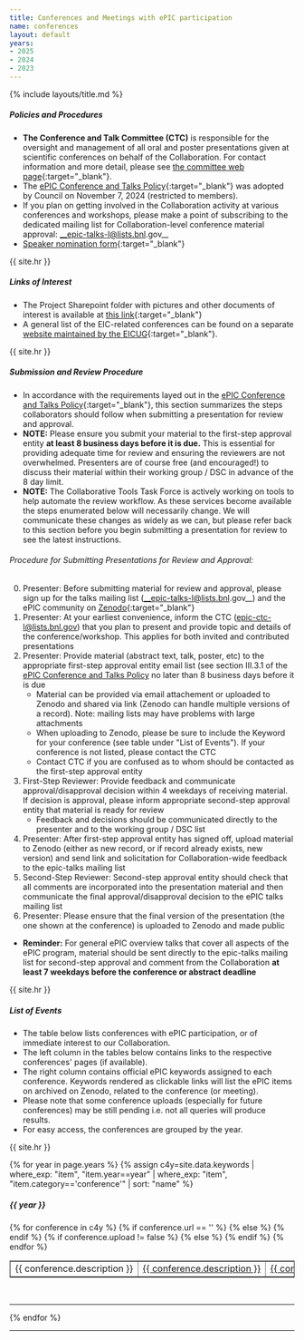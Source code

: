 ```yaml
---
title: Conferences and Meetings with ePIC participation
name: conferences
layout: default
years:
- 2025
- 2024
- 2023
---
```

{% include layouts/title.md %}

##### Policies and Procedures

* __The Conference and Talk Committee (CTC)__ is responsible for the oversight and management of all oral and poster presentations given at scientific conferences on behalf of the Collaboration. 
For contact information and more detail, please see [the committee web page](/collaboration/committees.html){:target="_blank"}.
* The [ePIC Conference and Talks Policy](https://zenodo.org/records/14052729){:target="_blank"} was adopted by Council on November 7, 2024 (restricted to members).
* If you plan on getting involved in the Collaboration activity at various conferences and workshops, please make a point of subscribing to the dedicated
mailing list for Collaboration-level conference material approval: __epic-talks-l@lists.bnl.gov__
* [Speaker nomination form](https://urldefense.com/v3/__https://forms.gle/qQxf1wW5dUSVyTdh7__;!!P4SdNyxKAPE!AskwdefEZuyR_XCi11Etl3Q6H9pAbJA28BZhV5oJpkftch2qIqil8Dn0nKb3L7XtJtn1kznV2RnzTVE$){:target="_blank"}

{{ site.hr }}

##### Links of Interest
* The Project Sharepoint folder with pictures and other documents of interest is available at [this link](https://brookhavenlab.sharepoint.com/:f:/s/EICPublicSharingDocs/EujNGT5IzzxHtG0hMeDpu-cBihVczsqTO6L7CbfkXLHQ-Q?e=5bfcjY){:target="_blank"}
* A general list of the EIC-related conferences can be found on a separate [website maintained by the EICUG](https://eic-conferences.lbl.gov/home){:target="_blank"}.

{{ site.hr }}

##### Submission and Review Procedure
* In accordance with the requirements layed out in the [ePIC Conference and Talks Policy](https://zenodo.org/records/14052729){:target="_blank"}, this section summarizes the steps collaborators should follow when submitting a presentation for review and approval.
* __NOTE:__  Please ensure you submit your material to the first-step approval entity __at least 8 business days before it is due.__ This is essential for providing adequate time for review and ensuring the reviewers are not overwhelmed. Presenters are of course free (and encouraged!) to discuss their material within their working group / DSC in advance of the 8 day limit.
* __NOTE:__  The Collaborative Tools Task Force is actively working on tools to help automate the review workflow. As these services become available the steps enumerated below will necessarily change. We will communicate these changes as widely as we can, but please refer back to this section before you begin submitting a presentation for review to see the latest instructions.

###### Procedure for Submitting Presentations for Review and Approval:

0. Presenter: Before submitting material for review and approval, please sign up for the talks mailing list (__epic-talks-l@lists.bnl.gov__) and the ePIC community on [Zenodo](https://www.epic-eic.org/documents/zenodo.html){:target="_blank"}
1. Presenter: At your earliest convenience, inform the CTC (epic-ctc-l@lists.bnl.gov) that you plan to present and provide topic and details of the conference/workshop. This applies for both invited and contributed presentations
2. Presenter: Provide material (abstract text, talk, poster, etc) to the appropriate first-step approval entity email list (see section III.3.1 of the [ePIC Conference and Talks Policy]((https://zenodo.org/records/14052729){:target="_blank"}) no later than 8 business days before it is due
   * Material can be provided via email attachement or uploaded to Zenodo and shared via link (Zenodo can handle multiple versions of a record). Note: mailing lists may have problems with large attachments
   * When uploading to Zenodo, please be sure to include the Keyword for your conference (see table under "List of Events"). If your conference is not listed, please contact the CTC
   * Contact CTC if you are confused as to whom should be contacted as the first-step approval entity
3. First-Step Reviewer: Provide feedback and communicate approval/disapproval decision within 4 weekdays of receiving material. If decision is approval, please inform appropriate second-step approval entity that material is ready for review
   * Feedback and decisions should be communicated directly to the presenter and to the working group / DSC list
4. Presenter: After first-step approval entity has signed off, upload material to Zenodo (either as new record, or if record already exists, new version) and send link and solicitation for Collaboration-wide feedback to the epic-talks mailing list
5. Second-Step Reviewer: Second-step approval entity should check that all comments are incorporated into the presentation material and then communicate the final approval/disapproval decision to the ePIC talks mailing list
6. Presenter: Please ensure that the final version of the presentation (the one shown at the conference) is uploaded to Zenodo and made public

* __Reminder:__ For general ePIC overview talks that cover all aspects of the ePIC program, material should be sent directly to the epic-talks mailing list for second-step approval and comment from the Collaboration __at least 7 weekdays before the conference or abstract deadline__ 

{{ site.hr }}

##### List of Events
* The table below lists conferences with ePIC participation, or of immediate interest to our Collaboration.
* The left column in the tables below contains links to the respective conferences' pages (if available).
* The right column contains official ePIC keywords assigned to each conference.
Keywords rendered as clickable links will list the ePIC items on archived on Zenodo, related to the conference (or meeting).
* Please note that some conference uploads (especially for future conferences) may be still pending i.e. not all queries will produce results.
* For easy access, the conferences are grouped by the year.

{{ site.hr }}

{% for year in page.years %}
{% assign c4y=site.data.keywords | where_exp: "item", "item.year==year" | where_exp: "item", "item.category=='conference'" | sort: "name" %}

<h5>{{ year }}</h5>
<table width="80%" border="1">
{% for conference in c4y %}
  <tr>
    {% if conference.url == '' %}
    <td width="80%"><nobr>{{ conference.description }}</nobr></td>
    {% else %}
    <td width="80%"><nobr><a href="{{ conference.url }}" target="_blank">{{ conference.description }}</a></nobr></td>
    {% endif %}
    {% if conference.upload != false %}
    <td width="20%"><nobr><a href="{{ site.zenodo_query_base }}{{ conference.name }}" target="_blank">{{ conference.name }}</a></nobr></td>
    {% else %}
    <td width="20%"><nobr>{{ conference.name }}</nobr></td>
    {% endif %}
  </tr>
{% endfor %}
</table>

<br/>


---

{% endfor %}


---

